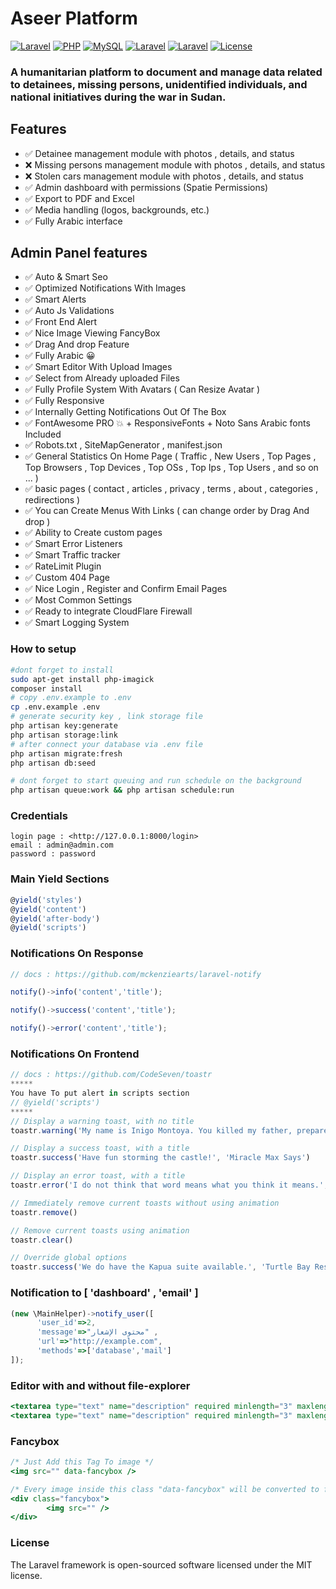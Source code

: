 # Aseer Platform 
[![Laravel](https://img.shields.io/badge/Laravel-11.x-orange.svg)](https://laravel.com)
[![PHP](https://img.shields.io/badge/PHP-8.2+-blue.svg)](https://www.php.net/)
[![MySQL](https://img.shields.io/badge/MySQL-8.0+-orange.svg)](https://www.mysql.com/)
[![Laravel](https://img.shields.io/badge/Livewire-3.x-auqa.svg)](https://laravel-livewire.com/)
[![Laravel](https://img.shields.io/badge/Spatie-11.x-orange.svg)](https://spatie.be/)
[![License](https://img.shields.io/badge/license-MIT-green.svg)](https://opensource.org/licenses/MIT)



### A humanitarian platform to document and manage data related to detainees, missing persons, unidentified individuals, and national initiatives during the war in Sudan.

## Features

- ✅ Detainee management module with photos , details, and status
- ❌ Missing persons management module with photos , details, and status
- ❌ Stolen cars management module with photos , details, and status
- ✅ Admin dashboard with permissions (Spatie Permissions)
- ✅ Export to PDF and Excel
- ✅ Media handling (logos, backgrounds, etc.)
- ✅ Fully Arabic interface

## Admin Panel features 
- ✅ Auto & Smart Seo
- ✅ Optimized Notifications With Images
- ✅ Smart Alerts
- ✅ Auto Js Validations
- ✅ Front End Alert
- ✅ Nice Image Viewing FancyBox
- ✅ Drag And drop Feature
- ✅ Fully Arabic 😀
- ✅ Smart Editor With Upload Images
- ✅ Select from Already uploaded Files
- ✅ Fully Profile System With Avatars ( Can Resize Avatar )
- ✅ Fully Responsive
- ✅ Internally Getting Notifications Out Of The Box
- ✅ FontAwesome PRO 💥 + ResponsiveFonts + Noto Sans Arabic fonts Included
- ✅ Robots.txt , SiteMapGenerator , manifest.json
- ✅ General Statistics On Home Page ( Traffic , New Users , Top Pages , Top Browsers , Top Devices , Top OSs , Top Ips , Top Users , and so on ... )
- ✅ basic pages ( contact , articles , privacy , terms , about , categories , redirections )
- ✅ You can Create Menus With Links ( can change order by Drag And drop )
- ✅ Ability to Create custom pages
- ✅ Smart Error Listeners
- ✅ Smart Traffic tracker
- ✅ RateLimit Plugin
- ✅ Custom 404 Page
- ✅ Nice Login , Register and Confirm Email Pages
- ✅ Most Common Settings
- ✅ Ready to integrate CloudFlare Firewall
- ✅ Smart Logging System
    
 

### How to setup

```bash
#dont forget to install 
sudo apt-get install php-imagick
composer install
# copy .env.example to .env
cp .env.example .env
# generate security key , link storage file
php artisan key:generate
php artisan storage:link
# after connect your database via .env file
php artisan migrate:fresh
php artisan db:seed

# dont forget to start queuing and run schedule on the background 
php artisan queue:work && php artisan schedule:run 
```

### Credentials

```
login page : <http://127.0.0.1:8000/login>
email : admin@admin.com
password : password

```

### Main Yield Sections

```jsx
@yield('styles')
@yield('content')
@yield('after-body')
@yield('scripts')
```

### Notifications On Response

```jsx
// docs : https://github.com/mckenziearts/laravel-notify

notify()->info('content','title');

notify()->success('content','title');

notify()->error('content','title');
```

### Notifications On Frontend

```jsx
// docs : https://github.com/CodeSeven/toastr
*****
You have To put alert in scripts section
// @yield('scripts')
*****
// Display a warning toast, with no title
toastr.warning('My name is Inigo Montoya. You killed my father, prepare to die!')

// Display a success toast, with a title
toastr.success('Have fun storming the castle!', 'Miracle Max Says')

// Display an error toast, with a title
toastr.error('I do not think that word means what you think it means.', 'Inconceivable!')

// Immediately remove current toasts without using animation
toastr.remove()

// Remove current toasts using animation
toastr.clear()

// Override global options
toastr.success('We do have the Kapua suite available.', 'Turtle Bay Resort', {timeOut: 5000})
```

### Notification to [ 'dashboard' , 'email' ]

```jsx
(new \MainHelper)->notify_user([
      'user_id'=>2,
      'message'=>"محتوى الإشعار" ,
      'url'=>"http://example.com",
      'methods'=>['database','mail']
]);
```

### Editor with and without file-explorer

```jsx
<textarea type="text" name="description" required minlength="3" maxlength="10000" class="form-control editor with-file-explorer" ></textarea>
<textarea type="text" name="description" required minlength="3" maxlength="10000" class="form-control editor"  ></textarea>
```

### Fancybox

```jsx
/* Just Add this Tag To image */
<img src="" data-fancybox />

/* Every image inside this class "data-fancybox" will be converted to fancy */
<div class="fancybox">
		<img src="" />
</div>
```

### License
The Laravel framework is open-sourced software licensed under the MIT license.
